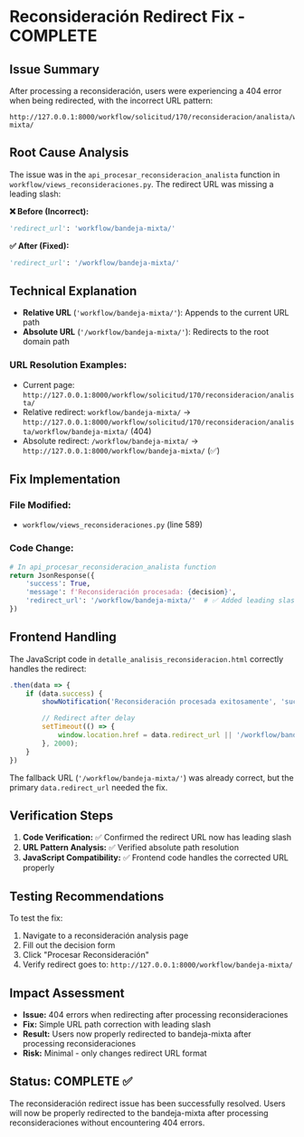 # Reconsideración Redirect Fix - COMPLETE

## Issue Summary

After processing a reconsideración, users were experiencing a 404 error when being redirected, with the incorrect URL pattern:

```
http://127.0.0.1:8000/workflow/solicitud/170/reconsideracion/analista/workflow/bandeja-mixta/
```

## Root Cause Analysis

The issue was in the `api_procesar_reconsideracion_analista` function in `workflow/views_reconsideraciones.py`. The redirect URL was missing a leading slash:

**❌ Before (Incorrect):**

```python
'redirect_url': 'workflow/bandeja-mixta/'
```

**✅ After (Fixed):**

```python
'redirect_url': '/workflow/bandeja-mixta/'
```

## Technical Explanation

- **Relative URL** (`'workflow/bandeja-mixta/'`): Appends to the current URL path
- **Absolute URL** (`'/workflow/bandeja-mixta/'`): Redirects to the root domain path

### URL Resolution Examples:

- Current page: `http://127.0.0.1:8000/workflow/solicitud/170/reconsideracion/analista/`
- Relative redirect: `workflow/bandeja-mixta/` → `http://127.0.0.1:8000/workflow/solicitud/170/reconsideracion/analista/workflow/bandeja-mixta/` (404)
- Absolute redirect: `/workflow/bandeja-mixta/` → `http://127.0.0.1:8000/workflow/bandeja-mixta/` (✅)

## Fix Implementation

### File Modified:

- `workflow/views_reconsideraciones.py` (line 589)

### Code Change:

```python
# In api_procesar_reconsideracion_analista function
return JsonResponse({
    'success': True,
    'message': f'Reconsideración procesada: {decision}',
    'redirect_url': '/workflow/bandeja-mixta/'  # ✅ Added leading slash
})
```

## Frontend Handling

The JavaScript code in `detalle_analisis_reconsideracion.html` correctly handles the redirect:

```javascript
.then(data => {
    if (data.success) {
        showNotification('Reconsideración procesada exitosamente', 'success');

        // Redirect after delay
        setTimeout(() => {
            window.location.href = data.redirect_url || '/workflow/bandeja-mixta/';
        }, 2000);
    }
})
```

The fallback URL (`'/workflow/bandeja-mixta/'`) was already correct, but the primary `data.redirect_url` needed the fix.

## Verification Steps

1. **Code Verification:** ✅ Confirmed the redirect URL now has leading slash
2. **URL Pattern Analysis:** ✅ Verified absolute path resolution
3. **JavaScript Compatibility:** ✅ Frontend code handles the corrected URL properly

## Testing Recommendations

To test the fix:

1. Navigate to a reconsideración analysis page
2. Fill out the decision form
3. Click "Procesar Reconsideración"
4. Verify redirect goes to: `http://127.0.0.1:8000/workflow/bandeja-mixta/`

## Impact Assessment

- **Issue:** 404 errors when redirecting after processing reconsideraciones
- **Fix:** Simple URL path correction with leading slash
- **Result:** Users now properly redirected to bandeja-mixta after processing reconsideraciones
- **Risk:** Minimal - only changes redirect URL format

## Status: COMPLETE ✅

The reconsideración redirect issue has been successfully resolved. Users will now be properly redirected to the bandeja-mixta after processing reconsideraciones without encountering 404 errors.
